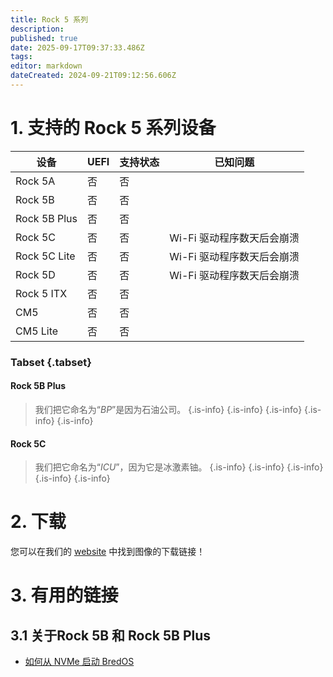```yaml
---
title: Rock 5 系列
description:
published: true
date: 2025-09-17T09:37:33.486Z
tags:
editor: markdown
dateCreated: 2024-09-21T09:12:56.606Z
---
```


# 1. 支持的 Rock 5 系列设备

| 设备           | UEFI | 支持状态 | 已知问题             |
| ------------ | ---- | ---- | ---------------- |
| Rock 5A      | 否    | 否    |                  |
| Rock 5B      | 否    | 否    |                  |
| Rock 5B Plus | 否    | 否    |                  |
| Rock 5C      | 否    | 否    | Wi-Fi 驱动程序数天后会崩溃 |
| Rock 5C Lite | 否    | 否    | Wi-Fi 驱动程序数天后会崩溃 |
| Rock 5D      | 否    | 否    | Wi-Fi 驱动程序数天后会崩溃 |
| Rock 5 ITX   | 否    | 否    |                  |
| CM5          | 否    | 否    |                  |
| CM5 Lite     | 否    | 否    |                  |

### Tabset {.tabset}

#### Rock 5B Plus

> 我们把它命名为“_BP_”是因为石油公司。
> {.is-info}
> {.is-info}
> {.is-info}
> {.is-info}
> {.is-info}

#### Rock 5C

> 我们把它命名为“_ICU_”，因为它是冰激素铀。
> {.is-info}
> {.is-info}
> {.is-info}
> {.is-info}
> {.is-info}

# 2. 下载

您可以在我们的 [website](https://bredos.org/download.html) 中找到图像的下载链接！

# 3. 有用的链接

## 3.1 关于Rock 5B 和 Rock 5B Plus

- [如何从 NVMe 启动 BredOS](/rock-5/how-to-boot-from-nvme)

